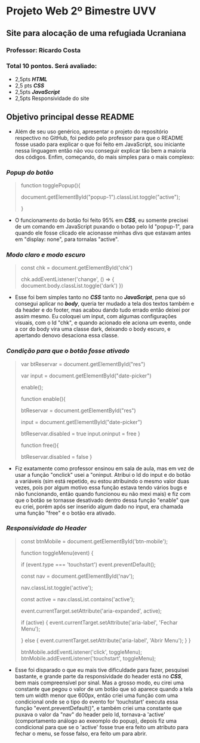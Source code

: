 # Projeto Web 2º Bimestre UVV
## Site para alocação de uma refugiada Ucraniana
### Professor: Ricardo Costa
### Total 10 pontos. Será avaliado: 
 - 2,5pts ***HTML***
 - 2,5 pts ***CSS***
 - 2,5pts ***JavaScript*** 
 - 2,5pts Responsividade do site
## Objetivo principal desse README
 - Além de seu uso genérico, apresentar o projeto do repositório respectivo no GitHub, foi pedido pelo professor para que o README fosse usado para explicar o que foi feito em JavaScript, sou iniciante nessa linguagem então não vou conseguir explicar tão bem a maioria dos códigos. Enfim, começando, do mais simples para o mais complexo:
### ***Popup do botão***
>function togglePopup(){
>
> document.getElementById("popup-1").classList.toggle("active");
>    
>}
 - O funcionamento do botão foi feito 95% em ***CSS***, eu somente precisei de um comando em JavaScript puxando o botao pelo Id "popup-1", para quando ele fosse clicado ele acionasse minhas divs que estavam antes em "display: none", para tornalas "active".

### ***Modo claro e modo escuro***
>const chk = document.getElementById('chk')
>
>chk.addEventListener('change', () => {
>  document.body.classList.toggle('dark')
>})
 - Esse foi bem simples tanto no ***CSS*** tanto no ***JavaScript***, pena que só consegui aplicar no ***body***, queria ter mudado a tela dos textos também e da header e do footer, mas acabou dando tudo errado então deixei por assim mesmo. Eu coloquei um input, com algumas configurações visuais, com o Id "chk", e quando acionado ele aciona um evento, onde a cor do body vira uma classe dark, deixando o body escuro, e apertando denovo desaciona essa classe.

### ***Condição para que o botão fosse ativado***
>var btReservar = document.getElementById("res")
>
>var input = document.getElementById("date-picker")
>
>enable();
>
>function enable(){
>
> btReservar = document.getElementById("res")
> 
> input = document.getElementById("date-picker")
>
> btReservar.disabled = true
> input.oninput = free
>}
>
>function free(){
>
>  btReservar.disabled = false
>}
 - Fiz exatamente como professor ensinou em sala de aula, mas em vez de usar a função "onclick" usei a "oninput. Atribui o Id do input e do botão a variáveis (sim está repetido, eu estou atribuindo o mesmo valor duas vezes, pois por algum motivo essa função estava tendo vários bugs e não funcionando, então quando funcionou eu não mexi mais) e fiz com que o botão se tornasse desativado dentro dessa função "enable" que eu criei, porém após ser inserido algum dado no input, era chamada uma função "free" e o botão era ativado.

### ***Responsividade do Header***
>const btnMobile = document.getElementById('btn-mobile');
>
>function toggleMenu(event) {
>
>if (event.type === 'touchstart') event.preventDefault();
>  
> const nav = document.getElementById('nav');
> 
> nav.classList.toggle('active');
> 
> const active = nav.classList.contains('active');
> 
> event.currentTarget.setAttribute('aria-expanded', active);
> 
> if (active) {
>     event.currentTarget.setAttribute('aria-label', 'Fechar Menu');
>     
> } else {
>   event.currentTarget.setAttribute('aria-label', 'Abrir Menu');
> }
>}
>
>btnMobile.addEventListener('click', toggleMenu);
>btnMobile.addEventListener('touchstart', toggleMenu);
 - Esse foi disparado o que eu mais tive dificuldade para fazer, pesquisei bastante, e grande parte da responsividade do header está no ***CSS***, bem mais compreensível por sinal. Mas a grosso modo, eu cirei uma constante que pegou o valor de um botão que só aparece quando a tela tem um width menor que 600px, então criei uma função com uma condicional onde se o tipo do evento for 'touchstart' executa essa função "event.preventDefault()", e também criei uma constante que puxava o valor da "nav" do header pelo Id, tornava-a 'active' (comportamento análogo ao exeomplo do popup), depois fiz uma condicional para que se o 'active' fosse true era feito um atributo para fechar o menu, se fosse falso, era feito um para abrir.
